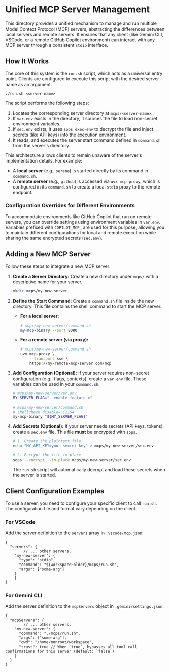 # Unified MCP Server Management

This directory provides a unified mechanism to manage and run multiple Model Context Protocol (MCP) servers, abstracting the differences between local servers and remote servers. It ensures that any client (like Gemini CLI, VSCode, or a remote GitHub Copilot environment) can interact with any MCP server through a consistent `stdio` interface.

## How It Works

The core of this system is the `run.sh` script, which acts as a universal entry point. Clients are configured to execute this script with the desired server name as an argument.

`./run.sh <server-name>`

The script performs the following steps:
1.  Locates the corresponding server directory at `mcps/<server-name>`.
2.  If `var.env` exists in the directory, it sources the file to load non-secret environment variables.
3.  If `sec.env` exists, it uses `sops exec-env` to decrypt the file and inject secrets (like API keys) into the execution environment.
4.  It reads, and executes the server start command defined in `command.sh` from the server's directory.

This architecture allows clients to remain unaware of the server's implementation details. For example:
- A **local server** (e.g., `serena`) is started directly by its command in `command.sh`.
- A **remote server** (e.g., `github`) is accessed via `uvx mcp-proxy`, which is configured in its `command.sh` to create a local `stdio` proxy to the remote endpoint.

### Configuration Overrides for Different Environments

To accommodate environments like GitHub Copilot that run on remote servers, you can override settings using environment variables in `var.env`. Variables prefixed with `COPILOT_MCP_` are used for this purpose, allowing you to maintain different configurations for local and remote execution while sharing the same encrypted secrets (`sec.env`).

## Adding a New MCP Server

Follow these steps to integrate a new MCP server:

1.  **Create a Server Directory:**
    Create a new directory under `mcps/` with a descriptive name for your server.
    ```sh
    mkdir mcps/my-new-server
    ```

2.  **Define the Start Command:**
    Create a `command.sh` file inside the new directory. This file contains the shell command to start the MCP server.

    - **For a local server:**
      ```sh
      # mcps/my-new-server/command.sh
      my-mcp-binary --port 8080
      ```

    - **For a remote server (via proxy):**
      ```sh
      # mcps/my-new-server/command.sh
      uvx mcp-proxy \
          --transport sse \
          https://my-remote-mcp-server.com/mcp
      ```

3.  **Add Configuration (Optional):**
    If your server requires non-secret configuration (e.g., flags, contexts), create a `var.env` file. These variables can be used in your `command.sh`.
    ```sh
    # mcps/my-new-server/var.env
    MY_SERVER_FLAG="--enable-feature-x"
    ```
    ```sh
    # mcps/my-new-server/command.sh
    # shellcheck disable=SC2154
    my-mcp-binary "${MY_SERVER_FLAG}"
    ```

4.  **Add Secrets (Optional):**
    If your server needs secrets (API keys, tokens), create a `sec.env` file. This file **must** be encrypted with `sops`.
    ```sh
    # 1. Create the plaintext file
    echo "MY_API_KEY=your-secret-key" > mcps/my-new-server/sec.env

    # 2. Encrypt the file in-place
    sops --encrypt --in-place mcps/my-new-server/sec.env
    ```
    The `run.sh` script will automatically decrypt and load these secrets when the server is started.

## Client Configuration Examples

To use a server, you need to configure your specific client to call `run.sh`. The configuration file and format vary depending on the client.

### For VSCode

Add the server definition to the `servers` array in `.vscode/mcp.json`:

```jsonc
{
  "servers": {
		// ... other servers.
    "my-new-server": {
      "type": "stdio",
      "command": "${workspaceFolder}/mcps/run.sh",
      "args": ["some-arg"]
    }
	}
}
```

### For Gemini CLI

Add the server definition to the `mcpServers` object in `.gemini/settings.json`:

```jsonc
{
  "mcpServers": {
		// ... other servers.
    "my-new-server": {
      "command": "./mcps/run.sh",
      "args": ["some-arg"],
      "cwd": "/home/nonroot/workspace",
      "trust": true // When `true`, bypasses all tool call confirmations for this server (default: `false`)
    }
  }
}
```
